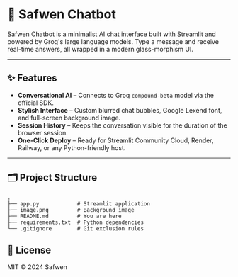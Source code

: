 # 🤖 Safwen Chatbot

Safwen Chatbot is a minimalist AI chat interface built with Streamlit and powered by Groq's large language models. Type a message and receive real-time answers, all wrapped in a modern glass-morphism UI.

---

## ✨ Features

- **Conversational AI** – Connects to Groq `compound-beta` model via the official SDK.
- **Stylish Interface** – Custom blurred chat bubbles, Google Lexend font, and full-screen background image.
- **Session History** – Keeps the conversation visible for the duration of the browser session.
- **One-Click Deploy** – Ready for Streamlit Community Cloud, Render, Railway, or any Python-friendly host.

---

## 🗂️ Project Structure

```
.
├── app.py            # Streamlit application
├── image.png         # Background image
├── README.md         # You are here
├── requirements.txt  # Python dependencies
└── .gitignore        # Git exclusion rules
```

## 📄 License

MIT © 2024 Safwen 
